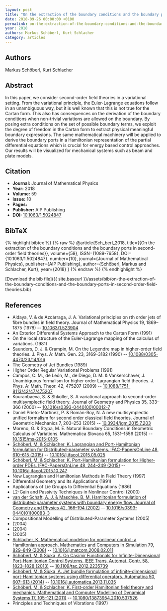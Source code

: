 ```yaml
---
layout: post
title: "On the extraction of the boundary conditions and the boundary ports in second-order field theories"
date: 2018-09-26 00:00:00 +0100
permalink: on-the-extraction-of-the-boundary-conditions-and-the-boundary-ports-in-second-order-field-theories
year: 2018
authors: Markus Schöberl, Kurt Schlacher
category: articles
---
```

 
## Authors
[Markus Schöberl](authors/markus-schoberl), [Kurt Schlacher](authors/kurt-schlacher)
 
## Abstract
In this paper, we consider second-order field theories in a variational setting. From the variational principle, the Euler-Lagrange equations follow in an unambiguous way, but it is well known that this is not true for the Cartan form. This also has consequences on the derivation of the boundary conditions when non-trivial variations are allowed on the boundary. By posing extra conditions on the set of possible boundary terms, we exploit the degree of freedom in the Cartan form to extract physical meaningful boundary expressions. The same mathematical machinery will be applied to derive the boundary ports in a Hamiltonian representation of the partial differential equations which is crucial for energy based control approaches. Our results will be visualized for mechanical systems such as beam and plate models.
 
## Citation
- **Journal:** Journal of Mathematical Physics
- **Year:** 2018
- **Volume:** 59
- **Issue:** 10
- **Pages:** 
- **Publisher:** AIP Publishing
- **DOI:** [10.1063/1.5024847](https://doi.org/10.1063/1.5024847)
 
## BibTeX
{% highlight bibtex %}
{% raw %}
@article{Sch_berl_2018,
  title={{On the extraction of the boundary conditions and the boundary ports in second-order field theories}},
  volume={59},
  ISSN={1089-7658},
  DOI={10.1063/1.5024847},
  number={10},
  journal={Journal of Mathematical Physics},
  publisher={AIP Publishing},
  author={Schöberl, Markus and Schlacher, Kurt},
  year={2018}
}
{% endraw %}
{% endhighlight %}
 
[Download the bib file]({{ site.baseurl }}/assets/bib/on-the-extraction-of-the-boundary-conditions-and-the-boundary-ports-in-second-order-field-theories.bib)
 
## References
- Aldaya, V. & de Azcárraga, J. A. Variational principles on rth order jets of fibre bundles in field theory. Journal of Mathematical Physics 19, 1869–1875 (1978) -- [10.1063/1.523904](https://doi.org/10.1063/1.523904)
- An Exterior Differential Systems Approach to the Cartan Form (1991)
- On the local structure of the Euler-Lagrange mapping of the calculus of variations. (1981)
- Saunders, D. J. & Crampin, M. On the Legendre map in higher-order field theories. J. Phys. A: Math. Gen. 23, 3169–3182 (1990) -- [10.1088/0305-4470/23/14/016](https://doi.org/10.1088/0305-4470/23/14/016)
- The Geometry of Jet Bundles (1989)
- Higher Order Regular Variational Problems (1991)
- Campos, C. M., de León, M., de Diego, D. M. & Vankerschaver, J. Unambiguous formalism for higher order Lagrangian field theories. J. Phys. A: Math. Theor. 42, 475207 (2009) -- [10.1088/1751-8113/42/47/475207](https://doi.org/10.1088/1751-8113/42/47/475207)
- Kouranbaeva, S. & Shkoller, S. A variational approach to second-order multisymplectic field theory. Journal of Geometry and Physics 35, 333–366 (2000) -- [10.1016/s0393-0440(00)00012-7](https://doi.org/10.1016/s0393-0440(00)00012-7)
- Daniel Prieto-Martínez, P. & Román-Roy, N. A new multisymplectic unified formalism for second order classical field theories. Journal of Geometric Mechanics 7, 203–253 (2015) -- [10.3934/jgm.2015.7.203](https://doi.org/10.3934/jgm.2015.7.203)
- Moreno, G. & Stypa, M. E. Natural Boundary Conditions in Geometric Calculus of Variations. Mathematica Slovaca 65, 1531–1556 (2015) -- [10.1515/ms-2015-0105](https://doi.org/10.1515/ms-2015-0105)
- [Schöberl, M. & Schlacher, K. Lagrangian and Port-Hamiltonian formulation for Distributed-parameter systems. IFAC-PapersOnLine 48, 610–615 (2015)](lagrangian-and-port-hamiltonian-formulation-for-distributed-parameter-systems) -- [10.1016/j.ifacol.2015.05.025](https://doi.org/10.1016/j.ifacol.2015.05.025)
- [Schöberl, M. & Schlacher, K. Port-Hamiltonian formulation for Higher-order PDEs. IFAC-PapersOnLine 48, 244–249 (2015)](port-hamiltonian-formulation-for-higher-order-pdes) -- [10.1016/j.ifacol.2015.10.247](https://doi.org/10.1016/j.ifacol.2015.10.247)
- New Lagrangian and Hamiltonian Methods in Field Theory (1997)
- Differential Geometry and Its Applications (1991)
- Applications of Lie Groups to Differential Equations (1986)
- L2-Gain and Passivity Techniques in Nonlinear Control (2000)
- [van der Schaft, A. J. & Maschke, B. M. Hamiltonian formulation of distributed-parameter systems with boundary energy flow. Journal of Geometry and Physics 42, 166–194 (2002)](hamiltonian-formulation-of-distributed-parameter-systems-with-boundary-energy-flow) -- [10.1016/s0393-0440(01)00083-3](https://doi.org/10.1016/s0393-0440(01)00083-3)
- Compositional Modelling of Distributed-Parameter Systems (2005)
- (2004)
- (2004)
- (2005)
- [Schlacher, K. Mathematical modeling for nonlinear control: a Hamiltonian approach. Mathematics and Computers in Simulation 79, 829–849 (2008)](mathematical-modeling-for-nonlinear-control-a-hamiltonian-approach) -- [10.1016/j.matcom.2008.02.011](https://doi.org/10.1016/j.matcom.2008.02.011)
- [Schoberl, M. & Siuka, A. On Casimir Functionals for Infinite-Dimensional Port-Hamiltonian Control Systems. IEEE Trans. Automat. Contr. 58, 1823–1828 (2013)](on-casimir-functionals-for-infinite-dimensional-port-hamiltonian-control-systems) -- [10.1109/tac.2012.2235739](https://doi.org/10.1109/tac.2012.2235739)
- [Schöberl, M. & Siuka, A. Jet bundle formulation of infinite-dimensional port-Hamiltonian systems using differential operators. Automatica 50, 607–613 (2014)](jet-bundle-formulation-of-infinite-dimensional-port-hamiltonian-systems-using-differential-operators) -- [10.1016/j.automatica.2013.11.035](https://doi.org/10.1016/j.automatica.2013.11.035)
- [Schöberl, M. & Schlacher, K. First-order Hamiltonian field theory and mechanics. Mathematical and Computer Modelling of Dynamical Systems 17, 105–121 (2011)](first-order-hamiltonian-field-theory-and-mechanics) -- [10.1080/13873954.2010.537526](https://doi.org/10.1080/13873954.2010.537526)
- Principles and Techniques of Vibrations (1997)

